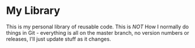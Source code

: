 # My Library

This is my personal library of reusable code.  This is *NOT* How I normally do things in Git - everything is all on the master branch, no version numbers or releases, I'll just update stuff as it changes.
